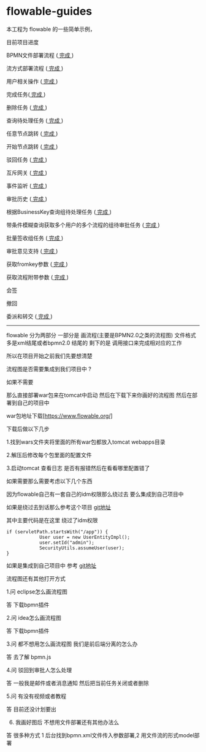 # flowable-guides

本工程为 flowable 的一些简单示例，

目前项目进度

BPMN文件部署流程 ([ 完成 ](https://github.com/zhiyuan-zhang/flowable-guides/blob/master/src/main/java/com/hki/flowable/DeployProcess.java))

流方式部署流程  ([ 完成 ](https://github.com/zhiyuan-zhang/flowable-guides/blob/master/src/main/java/com/hki/flowable/DeployProcess.java))

用户相关操作 ([ 完成 ](https://github.com/zhiyuan-zhang/flowable-guides/blob/master/src/main/java/com/hki/flowable/UserTest.java))

完成任务([ 完成 ](https://github.com/zhiyuan-zhang/flowable-guides/blob/master/src/main/java/com/hki/flowable/TaskTest.java))

删除任务 ([ 完成 ](https://github.com/zhiyuan-zhang/flowable-guides/blob/master/src/main/java/com/hki/flowable/DeleteTaskTest.java))

查询待处理任务 ([ 完成 ](https://github.com/zhiyuan-zhang/flowable-guides/blob/master/src/main/java/com/hki/flowable/TaskTest.java))

任意节点跳转 ([ 完成 ](https://github.com/zhiyuan-zhang/flowable-guides/blob/master/src/main/java/com/hki/flowable/NodeJumpTest.java))

开始节点跳转 ([ 完成 ](https://github.com/zhiyuan-zhang/flowable-guides/blob/master/src/main/java/com/hki/flowable/NodeJumpTest.java))

驳回任务 ([ 完成 ](https://github.com/zhiyuan-zhang/flowable-guides/blob/master/src/main/java/com/hki/flowable/DeleteTaskTest.java))

互斥网关 ([ 完成 ](https://github.com/zhiyuan-zhang/flowable-guides/blob/master/src/main/java/com/hki/flowable/HandlerTest.java))

事件监听 ([ 完成 ](https://github.com/zhiyuan-zhang/flowable-guides/blob/master/src/main/java/com/hki/flowable/HandlerTest.java))

审批历史  ([ 完成 ](https://github.com/zhiyuan-zhang/flowable-guides/blob/master/src/main/java/com/hki/flowable/HistoryTest.java))

根据BusinessKey查询组待处理任务 ([ 完成 ](https://github.com/zhiyuan-zhang/flowable-guides/blob/master/src/main/java/com/hki/flowable/GroupTaskTest.java))

带条件模糊查询获取多个用户的多个流程的组待审批任务 ([ 完成 ](https://github.com/zhiyuan-zhang/flowable-guides/blob/master/src/main/java/com/hki/flowable/GroupTaskTest.java))

批量签收组任务  ([ 完成 ](https://github.com/zhiyuan-zhang/flowable-guides/blob/master/src/main/java/com/hki/flowable/GroupTaskTest.java))

审批意见支持  ([ 完成 ](https://github.com/zhiyuan-zhang/flowable-guides/blob/master/src/main/java/com/hki/flowable/TaskTest.java))

获取fromkey参数  ([ 完成 ](https://github.com/zhiyuan-zhang/flowable-guides/blob/master/src/main/java/com/hki/flowable/ArgTest.java))

获取流程附带参数  ([ 完成 ](https://github.com/zhiyuan-zhang/flowable-guides/blob/master/src/main/java/com/hki/flowable/ArgTest.java))

会签 

撤回

委派和转交 ([ 完成 ](https://github.com/zhiyuan-zhang/flowable-guides/blob/master/src/main/java/com/hki/flowable/TaskTest.java))


***

flowable 分为两部分 
一部分是 画流程(主要是BPMN2.0之类的流程图) 文件格式多是xml结尾或者bpmn2.0 结尾的
剩下的是 调用接口来完成相对应的工作

所以在项目开始之前我们先要想清楚 

流程图是否需要集成到我们项目中 ?

如果不需要  

那么直接部署war包来在tomcat中启动 然后在下载下来你画好的流程图 然后在部署到自己的项目中

war包地址下载[https://www.flowable.org/]

下载后做以下几步

1.找到wars文件夹将里面的所有war包都放入tomcat webapps目录

2.解压后修改每个包里面的配置文件

3.启动tomcat 查看日志 是否有报错然后在看看哪里配置错了 


如果需要那么需要考虑以下几个东西

因为flowable自己有一套自己的idm权限那么绕过去 要么集成到自己项目中

如果是绕过去到话那么参考这个项目
[git地址](https://gitee.com/flowable-project/springboot-flowable-ui/blob/master/src/main/java/com/fxtcn/platform/filter/CustomHandlerInterceptor.java)

其中主要代码是在这里 绕过了idm权限

```
if (servletPath.startsWith("/app")) {
			User user = new UserEntityImpl();
			user.setId("admin");
			SecurityUtils.assumeUser(user);
}
```
如果是集成到自己项目中 
参考
[git地址](https://www.cnblogs.com/liuwenjun/p/10291210.html)

流程图还有其他打开方式

1.问 eclipse怎么画流程图

答 下载bpmn插件 

2.问 idea怎么画流程图

答 下载bpmn插件 

3.问 都不想用怎么画流程图 我们是前后端分离的怎么办

答 去了解 bpmn.js 

4.问 驳回到审批人怎么处理

答 一般我是邮件或者消息通知 然后把当前任务关闭或者删除

5.问 有没有视频或者教程

答 目前还没计划要出

6. 我画好图后 不想用文件部署还有其他办法么

答 很多种方式 1 后台找到bpmn.xml文件传入参数部署,2 用文件流的形式model部署












